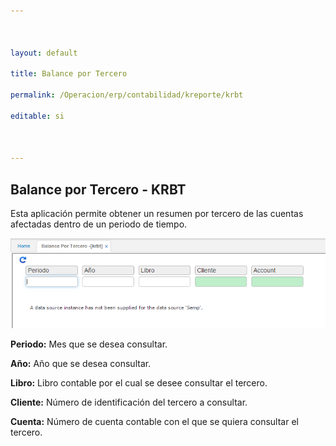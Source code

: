```yaml
---



layout: default

title: Balance por Tercero

permalink: /Operacion/erp/contabilidad/kreporte/krbt

editable: si



---
```




## Balance por Tercero - KRBT



Esta aplicación permite obtener un resumen por tercero de las cuentas afectadas dentro de un periodo de tiempo.  





![](KRBT.png)





**Periodo:** Mes que se desea consultar.  

**Año:** Año que se desea consultar.  

**Libro:** Libro contable por el cual se desee consultar el tercero.  

**Cliente:** Número de identificación del tercero a consultar.  

**Cuenta:** Número de cuenta contable con el que se quiera consultar el tercero.  







































